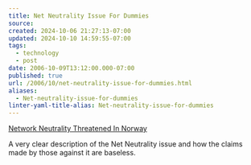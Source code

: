 ```yaml
---
title: Net Neutrality Issue For Dummies
source: 
created: 2024-10-06 21:27:13-07:00
updated: 2024-10-10 14:59:55-07:00
tags:
  - technology
  - post
date: 2006-10-09T13:12:00.000-07:00
published: true
url: /2006/10/net-neutrality-issue-for-dummies.html
aliases:
  - Net-neutrality-issue-for-dummies
linter-yaml-title-alias: Net-neutrality-issue-for-dummies
---
```



[Network Neutrality Threatened In Norway](http://yro.slashdot.org/comments.pl?sid=198983&cid=16303117 "Network Neutrality Threatened In Norway")  
  
A very clear description of the Net Neutrality issue and how the claims made by those against it are baseless.
